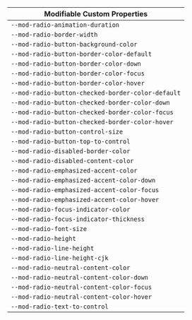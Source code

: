 | Modifiable Custom Properties |
| --- |
| `--mod-radio-animation-duration` |
| `--mod-radio-border-width` |
| `--mod-radio-button-background-color` |
| `--mod-radio-button-border-color-default` |
| `--mod-radio-button-border-color-down` |
| `--mod-radio-button-border-color-focus` |
| `--mod-radio-button-border-color-hover` |
| `--mod-radio-button-checked-border-color-default` |
| `--mod-radio-button-checked-border-color-down` |
| `--mod-radio-button-checked-border-color-focus` |
| `--mod-radio-button-checked-border-color-hover` |
| `--mod-radio-button-control-size` |
| `--mod-radio-button-top-to-control` |
| `--mod-radio-disabled-border-color` |
| `--mod-radio-disabled-content-color` |
| `--mod-radio-emphasized-accent-color` |
| `--mod-radio-emphasized-accent-color-down` |
| `--mod-radio-emphasized-accent-color-focus` |
| `--mod-radio-emphasized-accent-color-hover` |
| `--mod-radio-focus-indicator-color` |
| `--mod-radio-focus-indicator-thickness` |
| `--mod-radio-font-size` |
| `--mod-radio-height` |
| `--mod-radio-line-height` |
| `--mod-radio-line-height-cjk` |
| `--mod-radio-neutral-content-color` |
| `--mod-radio-neutral-content-color-down` |
| `--mod-radio-neutral-content-color-focus` |
| `--mod-radio-neutral-content-color-hover` |
| `--mod-radio-text-to-control` |